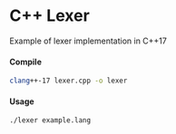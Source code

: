 # C++ Lexer
Example of lexer implementation in C++17

#### Compile
```bash
clang++-17 lexer.cpp -o lexer
```
#### Usage
```bash
./lexer example.lang
```
